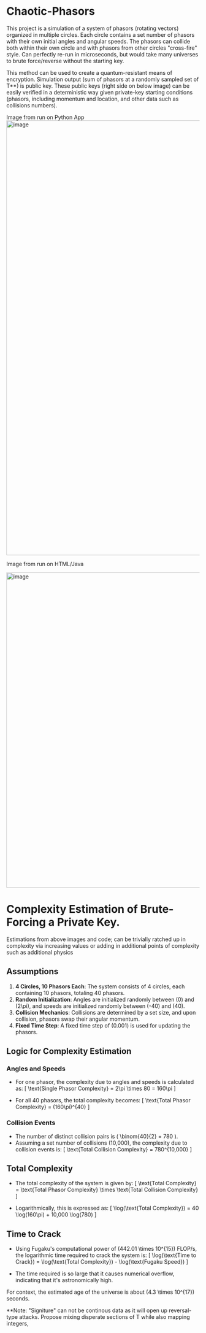# Chaotic-Phasors

This project is a simulation of a system of phasors (rotating vectors) organized in multiple circles. Each circle contains a set number of phasors with their own initial angles and angular speeds. The phasors can collide both within their own circle and with phasors from other circles "cross-fire" style.  Can perfectly re-run in microseconds, but would take many universes to brute force/reverse without the starting key. 

This method can be used to create a quantum-resistant means of encryption. Simulation output (sum of phasors at a randomly sampled set of T**) is  public key.  These public keys (right side on below image) can be easily verified in a deterministic way given private-key starting conditions (phasors, including momentum and location, and other data such as collisions numbers). 

Image from run on Python App
<img width="1134" alt="image" src="https://github.com/jconorgrogan/Chaotic-Phasors/assets/130090573/e413c786-fc01-476c-8538-854be16284c4">

Image from run on HTML/Java

<img width="822" alt="image" src="https://github.com/jconorgrogan/Chaotic-Phasors/assets/130090573/a9097e10-4c4f-4fbe-a7e6-5a23c4c1fad0">


# Complexity Estimation of Brute-Forcing a Private Key.

Estimations from above images and code; can be trivially ratched up in complexity via increasing values or adding in additional points of complexity such as additional physics

## Assumptions

1. **4 Circles, 10 Phasors Each**: The system consists of 4 circles, each containing 10 phasors, totaling 40 phasors.
2. **Random Initialization**: Angles are initialized randomly between \(0\) and \(2\pi\), and speeds are initialized randomly between \(-40\) and \(40\).
3. **Collision Mechanics**: Collisions are determined by a set size, and upon collision, phasors swap their angular momentum.
4. **Fixed Time Step**: A fixed time step of \(0.001\) is used for updating the phasors.

## Logic for Complexity Estimation

### Angles and Speeds

- For one phasor, the complexity due to angles and speeds is calculated as:
  \[ \text{Single Phasor Complexity} = 2\pi \times 80 = 160\pi \]

- For all 40 phasors, the total complexity becomes:
  \[ \text{Total Phasor Complexity} = (160\pi)^{40} \]

### Collision Events

- The number of distinct collision pairs is \( \binom{40}{2} = 780 \).
- Assuming a set number of collisions (10,000), the complexity due to collision events is:
  \[ \text{Total Collision Complexity} = 780^{10,000} \]

## Total Complexity

- The total complexity of the system is given by:
  \[ \text{Total Complexity} = \text{Total Phasor Complexity} \times \text{Total Collision Complexity} \]

- Logarithmically, this is expressed as:
  \[ \log(\text{Total Complexity}) = 40 \log(160\pi) + 10,000 \log(780) \]

## Time to Crack

- Using Fugaku's computational power of \(442.01 \times 10^{15}\) FLOP/s, the logarithmic time required to crack the system is:
  \[ \log(\text{Time to Crack}) = \log(\text{Total Complexity}) - \log(\text{Fugaku Speed}) \]

- The time required is so large that it causes numerical overflow, indicating that it's astronomically high.

For context, the estimated age of the universe is about \(4.3 \times 10^{17}\) seconds.  

**Note: "Signiture" can not be continous data as it will open up reversal-type attacks. Propose mixing disperate sections of T while also mapping integers,

